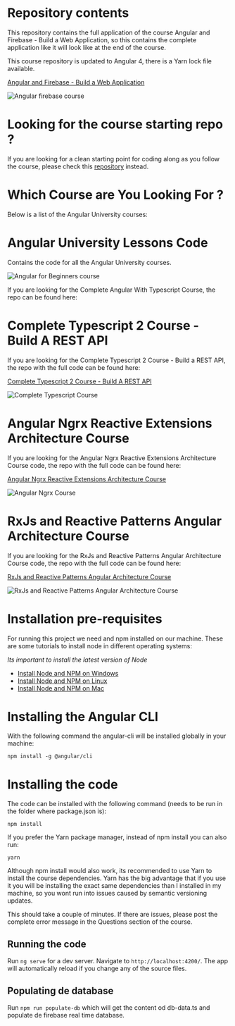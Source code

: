 
# Repository contents

This repository contains the full application of the course Angular and Firebase - Build a Web Application, so this contains the complete application like it will look like at the end of the course. 

This course repository is updated to Angular 4, there is a Yarn lock file available.

[Angular and Firebase - Build a Web Application](https://angular-university.io/course/build-an-application-with-angular2)

![Angular firebase course](https://angular-academy.s3.amazonaws.com/thumbnails/angular_app-firebase-small.jpg)

# Looking for the course starting repo ? 

If you are looking for a clean starting point for coding along as you follow the course, please check this [repository](https://github.com/angular-university/angular-firebase-app-starter) instead.


# Which Course are You Looking For ?

Below is a list of the Angular University courses:

# Angular University Lessons Code
Contains the code for all the Angular University courses.

![Angular for Beginners course](https://angular-academy.s3.amazonaws.com/thumbnails/angular2-for-beginners-small.png)

If you are looking for the Complete Angular With Typescript Course, the repo can be found here:

# Complete Typescript 2 Course - Build A REST API

If you are looking for the Complete Typescript 2 Course - Build a REST API, the repo with the full code can be found here:

[Complete Typescript 2 Course - Build A REST API](https://github.com/angular-university/complete-typescript-course)

![Complete Typescript Course](https://angular-academy.s3.amazonaws.com/thumbnails/typescript-2-small.png)


# Angular Ngrx Reactive Extensions Architecture Course 

If you are looking for the Angular Ngrx Reactive Extensions Architecture Course code, the repo with the full code can be found here:

[Angular Ngrx Reactive Extensions Architecture Course](https://github.com/angular-university/ngrx-course)

![Angular Ngrx Course](https://angular-academy.s3.amazonaws.com/thumbnails/ngrx-angular.png)


# RxJs and Reactive Patterns Angular Architecture Course

If you are looking for the RxJs and Reactive Patterns Angular Architecture Course code, the repo with the full code can be found here:

[RxJs and Reactive Patterns Angular Architecture Course](https://angular-university.io/course/reactive-angular-architecture-course)

![RxJs and Reactive Patterns Angular Architecture Course](https://s3-us-west-1.amazonaws.com/angular-academy/blog/images/rxjs-reactive-patterns-small.png)


# Installation pre-requisites

For running this project we need and npm installed on our machine. These are some tutorials to install node in different operating systems: 

*Its important to install the latest version of Node*

- [Install Node and NPM on Windows](https://www.youtube.com/watch?v=8ODS6RM6x7g)
- [Install Node and NPM on Linux](https://www.youtube.com/watch?v=yUdHk-Dk_BY)
- [Install Node and NPM on Mac](https://www.youtube.com/watch?v=Imj8PgG3bZU)


# Installing the Angular CLI

With the following command the angular-cli will be installed globally in your machine:

    npm install -g @angular/cli

# Installing the code

The code can be installed with the following command (needs to be run in the folder where package.json is):

    npm install 

If you prefer the Yarn package manager, instead of npm install you can also run:

    yarn

Although npm install would also work, its recommended to use Yarn to install the course dependencies. Yarn has the big advantage that if you use it you will be
installing the exact same dependencies than I installed in my machine, so you wont run into issues caused by semantic versioning updates.

This should take a couple of minutes. If there are issues, please post the complete error message in the Questions section of the course.    


## Running the code
Run `ng serve` for a dev server. Navigate to `http://localhost:4200/`. The app will automatically reload if you change any of the source files.

## Populating de database
Run `npm run populate-db` which will get the content od db-data.ts and populate de firebase real time database.

